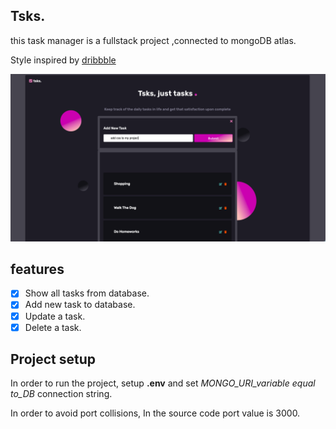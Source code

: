 ## Tsks.

this task manager is a fullstack project ,connected to mongoDB atlas.

Style inspired by [dribbble](https://dribbble.com/shots/15111239-Landing-page-WIP/attachments/6844861?mode=media)

![tsks.](./public/images/tsks1.png)

## features

- [x] Show all tasks from database.
- [x] Add new task to database.
- [x] Update a task.
- [x] Delete a task.

## Project setup

In order to run the project, setup **.env** and set _MONGO_URI_variable equal to_DB_ connection string.

In order to avoid port collisions, In the source code port value is 3000.
